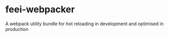 # feei-webpacker
A webpack utility bundle for hot reloading in development and optimised in production
